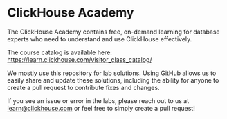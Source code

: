 # ClickHouse Academy

The ClickHouse Academy contains free, on-demand learning for database experts who need to understand and use ClickHouse effectively.

The course catalog is available here: https://learn.clickhouse.com/visitor_class_catalog/

We mostly use this repository for lab solutions. Using GitHub allows us to easily share and update these solutions, including the ability for anyone to create a pull request to contribute fixes and changes.

If you see an issue or error in the labs, please reach out to us at learn@clickhouse.com or feel free to simply create a pull request!